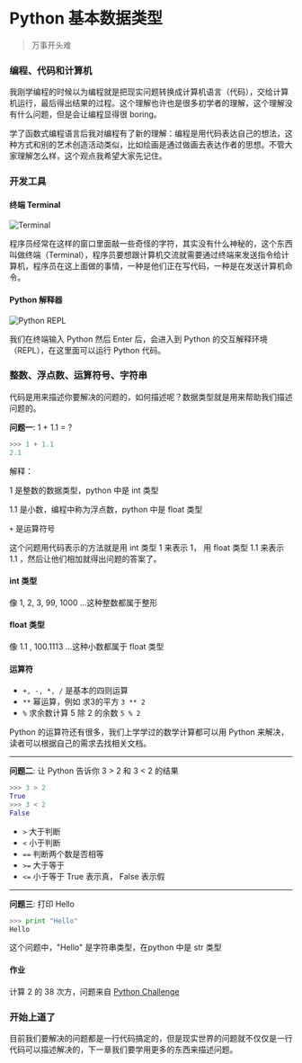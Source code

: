 # Python 基本数据类型

> 万事开头难

### 编程、代码和计算机
我刚学编程的时候以为编程就是把现实问题转换成计算机语言（代码），交给计算机运行，最后得出结果的过程。这个理解也许也是很多初学者的理解，这个理解没有什么问题，但是会让编程显得很 boring。

学了函数式编程语言后我对编程有了新的理解：编程是用代码表达自己的想法，这种方式和别的艺术创造活动类似，比如绘画是通过做画去表达作者的思想。不管大家理解怎么样，这个观点我希望大家先记住。

### 开发工具

#### 终端 Terminal
![Terminal](http://cdn.defcoding.com/55380159-616D-4F9E-AE13-5BF0459A48E5.png)

程序员经常在这样的窗口里面敲一些奇怪的字符，其实没有什么神秘的，这个东西叫做终端（Terminal），程序员要想跟计算机交流就需要通过终端来发送指令给计算机，程序员在这上面做的事情，一种是他们正在写代码，一种是在发送计算机命令。

#### Python 解释器
![Python REPL](http://cdn.defcoding.com/97967F7D-074F-41AF-A711-DB15EE51E81E.png)

我们在终端输入 Python 然后 Enter 后，会进入到 Python 的交互解释环境（REPL），在这里面可以运行 Python 代码。

### 整数、浮点数、运算符号、字符串

代码是用来描述你要解决的问题的，如何描述呢？数据类型就是用来帮助我们描述问题的。

**问题一**: 1 + 1.1 = ?
``` python
>>> 1 + 1.1
2.1
```

解释：

1 是整数的数据类型，python 中是 int 类型

1.1 是小数，编程中称为浮点数，python 中是 float 类型

`+` 是运算符号

这个问题用代码表示的方法就是用 int 类型 1 来表示 1， 用 float 类型 1.1 来表示 1.1 ，然后让他们相加就得出问题的答案了。

#### int 类型
像 1, 2, 3, 99, 1000 ...这种整数都属于整形

#### float 类型
像 1.1 , 100.1113 ...这种小数都属于 float 类型

#### 运算符
* ` +, -, *, / ` 是基本的四则运算
* ` ** ` 幂运算，例如 求3的平方 `3 ** 2`
* ` % ` 求余数计算 5 除 2 的余数 `5 % 2`

Python 的运算符还有很多，我们上学学过的数学计算都可以用 Python 来解决，读者可以根据自己的需求去找相关文档。

---

**问题二**: 让 Python 告诉你 3 > 2 和 3 < 2 的结果
``` python
>>> 3 > 2
True
>>> 3 < 2
False
```
* ` > ` 大于判断
* ` < ` 小于判断
* ` == ` 判断两个数是否相等
* ` >= ` 大于等于
* ` <= ` 小于等于
True 表示真， False 表示假

---

**问题三**: 打印 Hello
``` python
>>> print "Hello"
Hello
```

这个问题中，"Hello" 是字符串类型，在python 中是 str 类型

#### 作业
计算 2 的 38 次方，问题来自 [Python Challenge](http://www.pythonchallenge.com/pc/def/0.html)

### 开始上道了
目前我们要解决的问题都是一行代码搞定的，但是现实世界的问题就不仅仅是一行代码可以描述解决的，下一章我们要学用更多的东西来描述问题。
